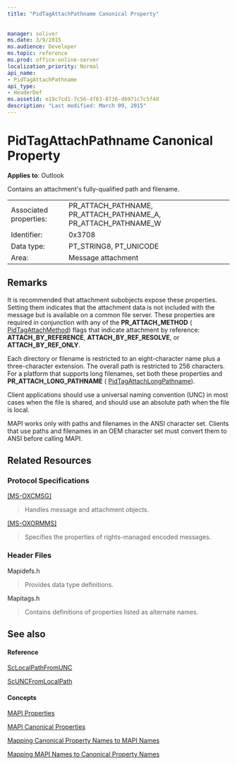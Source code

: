 ```yaml
---
title: "PidTagAttachPathname Canonical Property"
 
 
manager: soliver
ms.date: 3/9/2015
ms.audience: Developer
ms.topic: reference
ms.prod: office-online-server
localization_priority: Normal
api_name:
- PidTagAttachPathname
api_type:
- HeaderDef
ms.assetid: e19c7cd1-7c56-4f63-8736-d6971c7c5f4d
description: "Last modified: March 09, 2015"
---
```


# PidTagAttachPathname Canonical Property

  
  
**Applies to**: Outlook 
  
Contains an attachment's fully-qualified path and filename.
  
|||
|:-----|:-----|
|Associated properties:  <br/> |PR_ATTACH_PATHNAME, PR_ATTACH_PATHNAME_A, PR_ATTACH_PATHNAME_W  <br/> |
|Identifier:  <br/> |0x3708  <br/> |
|Data type:  <br/> |PT_STRING8, PT_UNICODE  <br/> |
|Area:  <br/> |Message attachment  <br/> |
   
## Remarks

It is recommended that attachment subobjects expose these properties. Setting them indicates that the attachment data is not included with the message but is available on a common file server. These properties are required in conjunction with any of the **PR_ATTACH_METHOD** ( [PidTagAttachMethod](pidtagattachmethod-canonical-property.md)) flags that indicate attachment by reference: **ATTACH_BY_REFERENCE**, **ATTACH_BY_REF_RESOLVE**, or **ATTACH_BY_REF_ONLY**. 
  
Each directory or filename is restricted to an eight-character name plus a three-character extension. The overall path is restricted to 256 characters. For a platform that supports long filenames, set both these properties and **PR_ATTACH_LONG_PATHNAME** ( [PidTagAttachLongPathname](pidtagattachlongpathname-canonical-property.md)). 
  
Client applications should use a universal naming convention (UNC) in most cases when the file is shared, and should use an absolute path when the file is local.
  
MAPI works only with paths and filenames in the ANSI character set. Clients that use paths and filenames in an OEM character set must convert them to ANSI before calling MAPI. 
  
## Related Resources

### Protocol Specifications

[[MS-OXCMSG]](http://msdn.microsoft.com/library/7fd7ec40-deec-4c06-9493-1bc06b349682%28Office.15%29.aspx)
  
> Handles message and attachment objects.
    
[[MS-OXORMMS]](http://msdn.microsoft.com/library/a121dda4-48f3-41f8-b12f-170f533038bb%28Office.15%29.aspx)
  
> Specifies the properties of rights-managed encoded messages.
    
### Header Files

Mapidefs.h
  
> Provides data type definitions.
    
Mapitags.h
  
> Contains definitions of properties listed as alternate names.
    
## See also

#### Reference

[ScLocalPathFromUNC](sclocalpathfromunc.md)
  
[ScUNCFromLocalPath](scuncfromlocalpath.md)
#### Concepts

[MAPI Properties](mapi-properties.md)
  
[MAPI Canonical Properties](mapi-canonical-properties.md)
  
[Mapping Canonical Property Names to MAPI Names](mapping-canonical-property-names-to-mapi-names.md)
  
[Mapping MAPI Names to Canonical Property Names](mapping-mapi-names-to-canonical-property-names.md)


